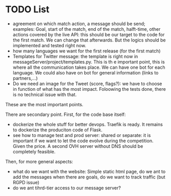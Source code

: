 # TODO List

- agreement on which match action, a message should be send; examples: Goal, start of the match, end of the match, halft-time, other actions covered by the live API: this should be our target to the code for the first match. We can change that afterwards. But the logics should be implemented and tested right now.
- how many languages we want for the first release (for the first match)
- Templates for Twitter message: the template is right now in messageServer/project/templates.py. This is th e important point, this is where all the communication takes place. We can have one bot for each language. We could also have on bot for general information (links to partners,...)
- Do we need an image for the Tweet (score, flags?): we have to choose  in function of what has the most impact. Foloowing the tests done, there is no technical issue with that.

These are the most important points.

There are secondary point. First, for the code base itself:
- dockerize the whole stuff for better devops. Traefik is ready. It remains to dockerize the produciton code of Flask.
- see how to manage test and prod server: shared or separate: it is important if we want to let the code evolve during the competition. Given the price. A second OVH server without DNS should be completely feasible.

Then, for more general aspects:
- what do we want with the website: Simple static html page, do we ant to add the messages when there are goals, do we want to track traffic (but RGPD issue) 
- do we ant tihrd-tier access to our message server?